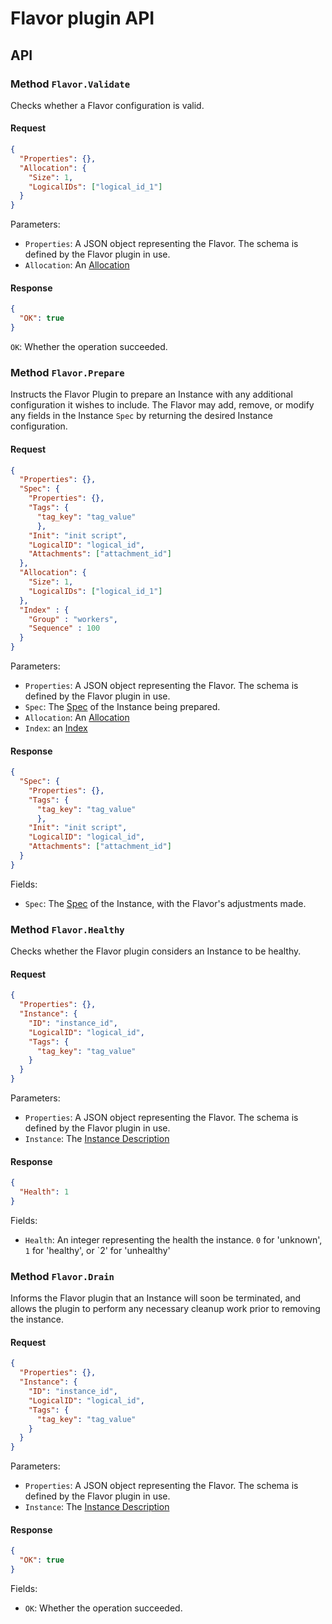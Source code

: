 # Flavor plugin API

<!-- SOURCE-CHECKSUM pkg/spi/flavor/* e27841cf1ead137533b608b3ccc90ab72596532a -->

## API

### Method `Flavor.Validate`
Checks whether a Flavor configuration is valid.

#### Request
```json
{
  "Properties": {},
  "Allocation": {
    "Size": 1,
    "LogicalIDs": ["logical_id_1"]
  }
}
```

Parameters:
- `Properties`: A JSON object representing the Flavor.  The schema is defined by the Flavor plugin in use.
- `Allocation`: An [Allocation](types.md#allocation)


#### Response
```json
{
  "OK": true
}
```

`OK`: Whether the operation succeeded.

### Method `Flavor.Prepare`
Instructs the Flavor Plugin to prepare an Instance with any additional configuration it wishes to include.  The Flavor
may add, remove, or modify any fields in the Instance `Spec` by returning the desired Instance configuration.

#### Request
```json
{
  "Properties": {},
  "Spec": {
    "Properties": {},
    "Tags": {
      "tag_key": "tag_value"
      },
    "Init": "init script",
    "LogicalID": "logical_id",
    "Attachments": ["attachment_id"]
  },
  "Allocation": {
    "Size": 1,
    "LogicalIDs": ["logical_id_1"]
  },
  "Index" : {
    "Group" : "workers",
    "Sequence" : 100
  }
}
```

Parameters:
- `Properties`: A JSON object representing the Flavor.  The schema is defined by the Flavor plugin in use.
- `Spec`: The [Spec](types.md#instance-spec) of the Instance being prepared.
- `Allocation`: An [Allocation](types.md#allocation)
- `Index`: an [Index](types.md#index)

#### Response
```json
{
  "Spec": {
    "Properties": {},
    "Tags": {
      "tag_key": "tag_value"
      },
    "Init": "init script",
    "LogicalID": "logical_id",
    "Attachments": ["attachment_id"]
  }
}
```

Fields:
- `Spec`: The [Spec](types.md#instance-spec) of the Instance, with the Flavor's adjustments made.

### Method `Flavor.Healthy`
Checks whether the Flavor plugin considers an Instance to be healthy.

#### Request
```json
{
  "Properties": {},
  "Instance": {
    "ID": "instance_id",
    "LogicalID": "logical_id",
    "Tags": {
      "tag_key": "tag_value"
    }
  }
}
```

Parameters:
- `Properties`: A JSON object representing the Flavor.  The schema is defined by the Flavor plugin in use.
- `Instance`: The [Instance Description](types.md#instance-description)

#### Response
```json
{
  "Health": 1
}
```

Fields:
- `Health`: An integer representing the health the instance. `0` for 'unknown', `1` for 'healthy', or `2' for
  'unhealthy'

### Method `Flavor.Drain`
Informs the Flavor plugin that an Instance will soon be terminated, and allows the plugin to perform any necessary
cleanup work prior to removing the instance.

#### Request
```json
{
  "Properties": {},
  "Instance": {
    "ID": "instance_id",
    "LogicalID": "logical_id",
    "Tags": {
      "tag_key": "tag_value"
    }
  }
}
```

Parameters:
- `Properties`: A JSON object representing the Flavor.  The schema is defined by the Flavor plugin in use.
- `Instance`: The [Instance Description](types.md#instance-description)

#### Response
```json
{
  "OK": true
}
```

Fields:
- `OK`: Whether the operation succeeded.
